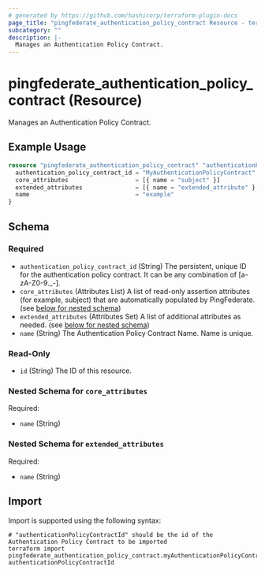 ```yaml
---
# generated by https://github.com/hashicorp/terraform-plugin-docs
page_title: "pingfederate_authentication_policy_contract Resource - terraform-provider-pingfederate"
subcategory: ""
description: |-
  Manages an Authentication Policy Contract.
---
```


# pingfederate_authentication_policy_contract (Resource)

Manages an Authentication Policy Contract.

## Example Usage

```terraform
resource "pingfederate_authentication_policy_contract" "authenticationPolicyContractExample" {
  authentication_policy_contract_id = "MyAuthenticationPolicyContract"
  core_attributes                   = [{ name = "subject" }]
  extended_attributes               = [{ name = "extended_attribute" }, { name = "extended_attribute2" }]
  name                              = "example"
}
```

<!-- schema generated by tfplugindocs -->
## Schema

### Required

- `authentication_policy_contract_id` (String) The persistent, unique ID for the authentication policy contract. It can be any combination of [a-zA-Z0-9._-].
- `core_attributes` (Attributes List) A list of read-only assertion attributes (for example, subject) that are automatically populated by PingFederate. (see [below for nested schema](#nestedatt--core_attributes))
- `extended_attributes` (Attributes Set) A list of additional attributes as needed. (see [below for nested schema](#nestedatt--extended_attributes))
- `name` (String) The Authentication Policy Contract Name. Name is unique.

### Read-Only

- `id` (String) The ID of this resource.

<a id="nestedatt--core_attributes"></a>
### Nested Schema for `core_attributes`

Required:

- `name` (String)


<a id="nestedatt--extended_attributes"></a>
### Nested Schema for `extended_attributes`

Required:

- `name` (String)

## Import

Import is supported using the following syntax:

```shell
# "authenticationPolicyContractId" should be the id of the Authentication Policy Contract to be imported
terraform import pingfederate_authentication_policy_contract.myAuthenticationPolicyContract authenticationPolicyContractId
```
